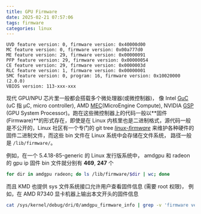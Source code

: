 ```yaml
---
title: GPU Firmware
date: 2025-02-21 07:57:06
tags: firmware
categories: linux
---
```


```
UVD feature version: 0, firmware version: 0x40000d00
MC feature version: 0, firmware version: 0x00a777d0
ME feature version: 29, firmware version: 0x00000091
PFP feature version: 29, firmware version: 0x00000054
CE feature version: 29, firmware version: 0x0000003d
RLC feature version: 1, firmware version: 0x00000001
SMC feature version: 0, program: 16, firmware version: 0x10020000 (2.0.0)
VBIOS version: 113-xxx-xxx
```

<!--more-->

现代 GPU/NPU 芯片里一般都会搭载多个微处理器(或微控制器)， 像 Intel [GuC](https://docs.kernel.org/gpu/i915.html#guc) (uC 指 µC, micro controller), AMD [MEC](https://docs.kernel.org/gpu/amdgpu/driver-core.html#graphics-and-compute-microcontrollers)(MicroEngine Compute), NVIDIA [GSP](https://download.nvidia.com/XFree86/Linux-x86_64/510.39.01/README/gsp.html) (GPU System Processor)。跑在这些微控制器上的代码一般以**固件 (Firmware)**的形式存在，即使是在 Linux 内核里也是二进制格式，源代码一般是不公开的，Linux 社区有一个专门的 git tree [*linux-firmware*](https://git.kernel.org/pub/scm/linux/kernel/git/firmware/linux-firmware.git/tree/) 来维护各种硬件的固件二进制文件，而这些 bin 文件在 Linux 系统中会存储在文件系统， 路径一般是 `/lib/firmware/`。

例如，在一个 5.4.18-85-generic 的 Linux 发行版系统中， amdgpu 和 radeon 的 gpu ip 固件 bin 文件就分别有 **469**, **247** 个

```bash
for dir in amdgpu radeon; do ls /lib/firmware/$dir | wc; done
```

而且 KMD 也提供 sys 文件系统接口允许用户查看固件信息 (需要 root 权限)， 例如，在 AMD R7340 显卡机器上输出本文开头的固件信息

```bash
cat /sys/kernel/debug/dri/0/amdgpu_firmware_info | grep -v 'firmware version: 0x00000000'
```
